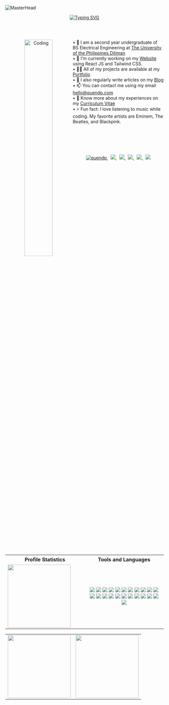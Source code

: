 ![MasterHead](https://thumbs.gfycat.com/BetterHandmadeGull-size_restricted.gif)

<p align="center">
  <a href="https://github.com/quendp">
    <img src="https://readme-typing-svg.demolab.com?font=Poppins&weight=500&size=32&duration=2500&pause=100&color=00FFD2&center=true&vCenter=true&multiline=true&repeat=true&width=800&height=100&lines=Quen+Del+Pilar;Software+Engineer+%7C+Full+Stack+Web+Developer" alt="Typing SVG" />
 </a>
</p>

<br>
<br>

<p align="center"> 
 <img align="left" alt="Coding" width="42%" src="https://qph.cf2.quoracdn.net/main-qimg-3bd139022dfbf3b91ec200318cc13148" />
</p>
                                                                                                                           
<dl>
<dd>
 <dl>
  <dd>
    &#8226; 🏫 I am a second year undergraduate of BS Electrical Engineering at <a href="https://up.edu.ph/"> The University of the Philippines Diliman </a>
  </dd>
        <dd>
    &#8226; 🔭 I’m currently working on my <a href="https://quendp.com"> Website </a> using React JS and Tailwind CSS.
  </dd>
  <dd>
    &#8226; 👨‍💻 All of my projects are available at my  <a href="https://quendp.com/portfolio/"> Portfolio </a>
  </dd>
  <dd>
    &#8226; 📝 I also regularly write articles on my <a href="https://quendp.com/blog/"> Blog </a>
  </dd>
  <dd>
    &#8226; 📫 You can contact me using my email <a href="mailto:hello@quendp.com"> hello@quendp.com </a>
  </dd>
  <dd>
    &#8226; 📄 Know more about my experiences on my <a href="https://quendp.com/curriculum-vitae/"> Curriculum Vitae </a>
  </dd>
   <dd>
    &#8226; ⚡ Fun fact: I love listening to music while coding. My favorite artists are Eminem, The Beatles, and Blackpink.
   </dd>
    </dl>
  </dd>
</dl>
</p>
<br>
<br>
<br>
<p align="center">
  <br>
    <a href="https://github.com/quendp/" target="blank">
  <img src="https://komarev.com/ghpvc/?username=quendp&label=Profile%20views&color=24283b&style=flat" alt="quendp" />
  </a>
    &nbsp;
  <a href="https://quendp.com/" target="blank">
   <img src="https://img.shields.io/badge/Website-quendp.com-24283b?style=flat-square">
  </a>
  &nbsp;
  <a href="https://linkedin.com/in/quendp/" target="blank">
    <img src="https://img.shields.io/badge/-Linkedin-24283b?style=flat-square&logo=linkedin">
  </a>
  &nbsp;
  <a href="mailto:hello@quendp.com">
    <img src="https://img.shields.io/badge/-Email-24283b?style=flat-square&logo=gmail&logoColor=white">
</a>
  &nbsp;
<a href="https://fb.com/itsquendp/" target="blank">
  <img src="https://img.shields.io/badge/-Facebook-24283b?style=flat-square&logo=facebook">
</a>
  &nbsp;
<a href="https://www.youtube.com/@quendp" target="blank">
  <img src="https://img.shields.io/badge/-YouTube-24283b?style=flat-square&logo=youtube">
</a>
</p>

<br>
<br>
<br>

<table width="100%">
<tr><th> Profile Statistics </th><th>Tools and Languages</th></tr>
<tr><td width="50%">
  <a href="https://github.com/quendp">
    <img height="200" src="https://github-stats-alpha.vercel.app/api?username=quendp&cc=1a1b26&tc=00FFD2&ic=fff&bc=0000">
  </a>
</td><td width="50%">
<p align="center">
  <img src="https://img.shields.io/badge/-JavaScript-24283b?style=flat-square&logo=javascript">
  <img src="https://img.shields.io/badge/-HTML-24283b?style=flat-square&logo=html5">
  <img src="https://img.shields.io/badge/-CSS-24283b?style=flat-square&logo=css3">
  <img src="https://img.shields.io/badge/-React JS-24283b?style=flat-square&logo=react">
  <img src="https://img.shields.io/badge/-Node JS-24283b?style=flat-square&logo=nodedotjs">
  <img src="https://img.shields.io/badge/-MySql-24283b?style=flat-square&logo=mysql"> 
  <img src="https://img.shields.io/badge/-PHP-24283b?style=flat-square&logo=php">
  <img src="https://img.shields.io/badge/-Express JS-24283b?style=flat-square&logo=express">   
  <img src="https://img.shields.io/badge/-Python-24283b?style=flat-square&logo=python">
  <img src="https://img.shields.io/badge/-Git-24283b?style=flat-square&logo=git">   
  <img src="https://img.shields.io/badge/-Bash-24283b?style=flat-square&logo=gnubash">
  <img src="https://img.shields.io/badge/-Bootstrap-24283b?style=flat-square&logo=bootstrap">
  <img src="https://img.shields.io/badge/-Tailwind-24283b?style=flat-square&logo=tailwindcss">
  <img src="https://img.shields.io/badge/-JWT-24283b?style=flat-square&logo=jsonwebtokens">
  <img src="https://img.shields.io/badge/-Axios-24283b?style=flat-square&logo=axios">
  <img src="https://img.shields.io/badge/-Sequelize-24283b?style=flat-square&logo=sequelize"> 
  <img src="https://img.shields.io/badge/-VS Code-24283b?style=flat-square&logo=visualstudiocode">   
  <img src="https://img.shields.io/badge/-GitHub-24283b?style=flat-square&logo=github">
  <img src="https://img.shields.io/badge/-Sass-24283b?style=flat-square&logo=sass">
  <img src="https://img.shields.io/badge/-AWS-24283b?style=flat-square&logo=amazonaws">
  <img src="https://img.shields.io/badge/-Photoshop-24283b?style=flat-square&logo=adobephotoshop">
  <img src="https://img.shields.io/badge/-Illustrator-24283b?style=flat-square&logo=adobeillustrator">
  <img src="https://img.shields.io/badge/-Figma-24283b?style=flat-square&logo=figma">
</p>
</td></tr> </table>

<table width="100%">
<tr></tr>
<tr><td width="50%">
    <img height="200" src="https://github-readme-stats.vercel.app/api?username=quendp&count_private=true&show_icons=true&theme=tokyonight&hide_border=true&custom_title=My%20GitHub%20Stats"/>
</td><td width="50%">
  <img height="200" src="https://github-readme-stats.vercel.app/api/top-langs/?username=quendp&langs_count=6&layout=compact&theme=tokyonight&hide_border=true&hide=HTML&custom_title=Top%20Languages"/>
</td></tr> </table>
